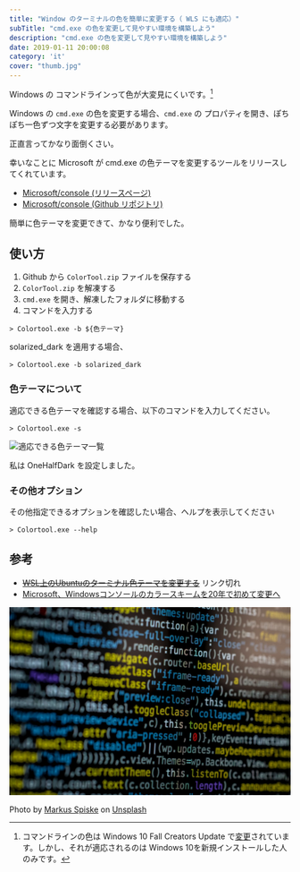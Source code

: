 ```yaml
---
title: "Window のターミナルの色を簡単に変更する（ WLS にも適応）"
subTitle: "cmd.exe の色を変更して見やすい環境を構築しよう"
description: "cmd.exe の色を変更して見やすい環境を構築しよう"
date: 2019-01-11 20:00:08
category: 'it'
cover: "thumb.jpg"
---
```


Windows の コマンドラインって色が大変見にくいです。[^1]

[^1]: コマンドラインの色は Windows 10 Fall Creators Update で[変更](http://www.itmedia.co.jp/news/articles/1708/03/news050.html)されています。しかし、それが適応されるのは Windows 10を新規インストールした人のみです。

Windows の `cmd.exe` の色を変更する場合、`cmd.exe` の プロパティを開き、ぽちぽち一色ずつ文字を変更する必要があります。

正直言ってかなり面倒くさい。

幸いなことに Microsoft が cmd.exe の色テーマを変更するツールをリリースしてくれています。

- [Microsoft/console (リリースページ)](https://github.com/Microsoft/console/releases)
- [Microsoft/console (Github リポジトリ)](https://github.com/Microsoft/console)

簡単に色テーマを変更できて、かなり便利でした。

## 使い方

1. Github から `ColorTool.zip` ファイルを保存する
2. `ColorTool.zip` を解凍する
3. `cmd.exe` を開き、解凍したフォルダに移動する
4. コマンドを入力する

```
> Colortool.exe -b ${色テーマ}
```

solarized_dark を適用する場合、

```
> Colortool.exe -b solarized_dark
```

### 色テーマについて

適応できる色テーマを確認する場合、以下のコマンドを入力してください。

```
> Colortool.exe -s
```

![適応できる色テーマ一覧](https://res.cloudinary.com/ouvill/image/upload/v1547193773/IT/cmd_color_tool_schemes.png)

私は OneHalfDark を設定しました。



### その他オプション

その他指定できるオプションを確認したい場合、ヘルプを表示してください

```
> Colortool.exe --help
```

## 参考

* ~~[WSL上のUbuntuのターミナル色テーマを変更する](https://www.write-ahead-log.net/entry/2018/02/10/231137)~~ リンク切れ
* [Microsoft、Windowsコンソールのカラースキームを20年で初めて変更へ](http://www.itmedia.co.jp/news/articles/1708/03/news050.html)

![](code.jpg)

Photo by [Markus Spiske](https://unsplash.com/photos/4T5MTKMrjZg?utm_source=unsplash&utm_medium=referral&utm_content=creditCopyText) on [Unsplash](https://unsplash.com/search/photos/command?utm_source=unsplash&utm_medium=referral&utm_content=creditCopyText)
